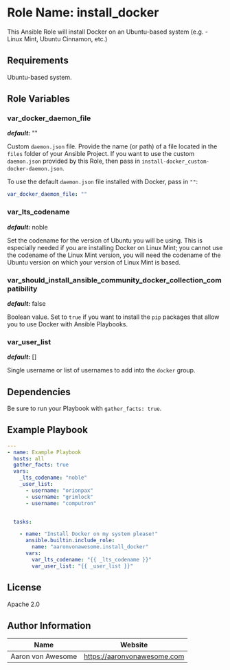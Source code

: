 # Role Name: install_docker

This Ansible Role will install Docker on an Ubuntu-based system (e.g. - Linux Mint, Ubuntu Cinnamon, etc.)

## Requirements

Ubuntu-based system.

## Role Variables

### var_docker_daemon_file

***default:*** ""

Custom `daemon.json` file. Provide the name (or path) of a file located in the `files` folder of your Ansible Project.  If you want to use the custom `daemon.json` provided by this Role, then pass in `install-docker_custom-docker-daemon.json`.

To use the default `daemon.json` file installed with Docker, pass in `""`:

```yaml
var_docker_daemon_file: ""
```

### var_lts_codename

***default:*** noble

Set the codename for the version of Ubuntu you will be using.  This is especially needed if you are installing Docker on Linux Mint; you cannot use the codename of the Linux Mint version, you will need the codename of the Ubuntu version on which your version of Linux Mint is based.

### var_should_install_ansible_community_docker_collection_compatibility

***default:*** false

Boolean value.  Set to `true` if you want to install the `pip` packages that allow you to use Docker with Ansible Playbooks.

### var_user_list

***default:*** []

Single username or list of usernames to add into the `docker` group.

## Dependencies

Be sure to run your Playbook with `gather_facts: true`.

## Example Playbook

```yaml
---
- name: Example Playbook
  hosts: all
  gather_facts: true
  vars:
    _lts_codename: "noble"
    _user_list:
      - username: "orionpax"
      - username: "grimlock"
      - username: "computron"


  tasks:

    - name: "Install Docker on my system please!"
      ansible.builtin.include_role:
        name: "aaronvonawesome.install_docker"
      vars:
        var_lts_codename: "{{ _lts_codename }}"
        var_user_list: "{{ _user_list }}"
```

## License

Apache 2.0

## Author Information

| Name | Website |
| --  | -- |
| Aaron von Awesome | https://aaronvonawesome.com |
